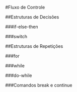 #Fluxo de Controle


##Estruturas de Decisões


###if-else-then


###switch


##Estruturas de Repetições


###for


###while


###do-while


###Comandos break e continue

